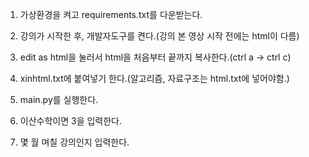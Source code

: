 1. 가상환경을 켜고 requirements.txt를 다운받는다.

2. 강의가 시작한 후, 개발자도구를 켠다.(강의 본 영상 시작 전에는 html이 다름)

2. edit as html을 눌러서 html을 처음부터 끝까지 복사한다.(ctrl a -> ctrl c)

3. xinhtml.txt에 붙여넣기 한다.(알고리즘, 자료구조는 html.txt에 넣어야함.)

4. main.py를 실행한다. 

5. 이산수학이면 3을 입력한다. 

6. 몇 월 며칠 강의인지 입력한다.
<!-- # XIN_Picture_Downloader 1.1.1

XIN 강의의 사진과 영상(음성)을 자동으로 다운로드 해주는 프로그램입니다.

음성 다운로드 시에는 오래걸리니 왜 안움직이지? 오류났나? 하고 프로그램 종료하는 불상사가 없길 바랍니다.

질문은 [여기](https://github.com/DetegiCE/XIN_Picture_Downloader/issues) 로 남겨주세요

## 업데이트 내역

* 1.1.1 cp949 오류 업데이트 - 2021. 03. 07.
* 1.1 PDF Conversion 업데이트 - 2020. 05. 26.
* 1.0 Release - 2020. 05. 19.

## 컴알못을 위한 사용법 1.1

0. [파이썬 설치하기](https://wikidocs.net/8)

1. [이 버튼을 눌러 다운로드 하기](https://github.com/DetegiCE/XIN_Picture_Downloader/archive/master.zip)

2. 다운로드 하고 바탕화면으로 옮기자.

3. [이 링크로](https://studyhard24.tistory.com/234)가서 설치까지만 하고, [이 링크](https://kamang-it.tistory.com/entry/PIL-%EB%8B%A4%EC%9A%B4%EB%A1%9C%EB%93%9C-%ED%95%98%EA%B8%B0image-%EB%9D%BC%EC%9D%B4%EB%B8%8C%EB%9F%AC%EB%A6%AC-%EB%8B%A4%EC%9A%B4%EB%A1%9C%EB%93%9C-%ED%95%98%EA%B8%B0)로 가서 하나 더 설치하자.

4. 윈도우+R을 눌러 ``cmd`` 작성 후 엔터

5. 이제 검은 창이 뜨는데 ``cd C:\\Users\\컴퓨터이름\\Desktop\\XIN_Picture_Downloader`` 을 해주자

6. XIN 강의의 html 파일을 가져와야한다.
> 6-1. XIN 강의로 들어가서 F12를 누른다.
>
> 6-2. 왼쪽에 창이 하나 뜨는데 Elements를 누른다.
>
> 6-3. ``<html class=`` 라고 써진데에서 우클릭을 하고 ``Edit as HTML`` 을 눌러준다.
> 
> 6-4. Ctrl+A(전체선택) 후 Ctrl+C(복사) 한다. 
> 
> 6-5. 다운로드한 파일의 data 폴더 아래의 xinhtml.txt 파일에 Ctrl+V(붙여넣기) 한다.

7. 아까 그 검은 창에서 ``python ./main.py`` 를 해주자

잘 모르겠다면 위에 issues를 눌러 질문을 남기거나 컴잘알에게 물어보자.

## 나름 파이썬 다뤄봤다는 사람을 위한 사용법 1.1

0. [Python을 설치](https://www.python.org/ftp/python/3.8.0/python-3.8.0.exe)한다
> Add Python3.x to PATH 는 꼭 클릭한다.

1. 해당 repository를 git으로 clone 또는 [download](https://github.com/DetegiCE/XIN_Picture_Downloader/archive/master.zip)한다

2. 터미널을 이용하여 해당 폴더에 접근한다.
> 혹은 탐색기를 C://xxx/XIN_Picture_Downloader 에 위치시킨 후 주소창을 클릭한 후 "cmd ."을 입력하고 Enter를 입력한다

3. 다음과 같이 라이브러리를 설치한다.
> BeautifulSoup4와 Pillow가 이미 깔려있으신 개발자 분께서는 이 과정을 스킵하셔도 됩니다.

```
pip install -r requirement.txt
```

또는

```
pip3 install -r requirement.txt
```

4. XIN 강의의 html을 긁어오자.

> 4-1. XIN 강의로 들어가서 F12를 누른다.

> 4-2. Elements를 누르고 ``<html class=``에서 우클릭을 하고 ``Edit as HTML``을 누른다.

> 4-3. Ctrl+A(전체선택) 후 Ctrl+C(복사) 한다. 

> 4-4. data 폴더 아래의 xinhtml.txt 파일에 Ctrl+V(붙여넣기) 한다.

5. 다음 명령어를 이용하여 프로그램을 돌린다

```python ./main.py``` -->
